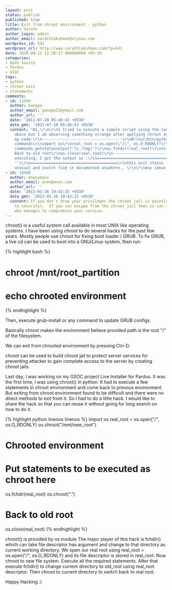 ```yaml
---
layout: post
status: publish
published: true
title: Exit from chroot environment - python
author: Sarath
author_login: admin
author_email: sarathlakshman@slynux.com
wordpress_id: 541
wordpress_url: http://www.sarathlakshman.com/?p=541
date: 2010-08-12 12:38:17.000000000 +05:30
categories:
- Open Source
- Pardus
- GSOC
tags:
- python
- chroot exit
- statements
comments:
- id: 11594
  author: Ganapa
  author_email: ganapa21@ymail.com
  author_url: ''
  date: '2011-07-28 05:46:43 +0530'
  date_gmt: '2011-07-28 05:46:43 +0530'
  content: "Hi,\r\n\r\nI tried to execute a simple script using the concept mentioned
    above but I am observing something strange after applying chroot env...\r\n\r\nHere's
    my code:\r\n-----------------------------------\r\n#!/usr/bin/python\r\nimport
    commands\r\nimport os\r\nreal_root = os.open(\"/\", os.O_RDONLY)\r\nos.chroot(\"/root\")\r\nprint
    commands.getstatusoutput('ls /tmp/')\r\nos.fchdir(real_root)\r\nos.chroot(\".\")\r\n#
    Back to old root\r\nos.close(real_root)\r\n--------------------------------------\r\n\r\nOn
    executing, I got the output as :\r\n======================================\r\n(32512,
    '')\r\n======================================\r\nthis exit status (32512) is very
    unusual and coulnt find it documented anywhere.. \r\n\r\nAny ideas why ?"
- id: 14560
  author: Anonymous
  author_email: anon@anon.com
  author_url: ''
  date: '2013-01-26 10:42:25 +0530'
  date_gmt: '2013-01-26 10:42:25 +0530'
  content: If you don't drop your privileges the chroot jail is pointless (as it pertains
    to security).  If you can escape from the chroot jail then so can an attacker
    who manages to compromise your service.
---
```

chroot() is a useful system call available in most UNIX like operating systems. I have been using chroot to do several hacks for the past few years. Mostly people use chroot for fixing boot loader / GRUB. To fix GRUB, a live cd can be used to boot into a GNU/Linux system, then run:

{% highlight bash %}
# chroot /mnt/root_partition

# echo chrooted environment
{% endhighlight %}

Then, execute grub-install or any command to update GRUB configs.

Basically chroot makes the environment believe provided path is the root "/" of the filesystem.

We can exit from chrooted environment by pressing Ctrl-D.

chroot can be used to build chroot jail to protect server services for preventing attacker to gain complete access to the server by creating chroot jails.

Last day, I was working on my GSOC project Live Installer for Pardus. It was the first time, I was using chroot() in python. It had to execute a few statements in chroot environment and come back to prevous environment. But exiting from chroot environment found to be difficult and there were no direct methods to exit from it. So I had to do a little hack. I would like to share the hack so that you can reuse it without going for long search on how to do it.

{% highlight python linenos linenos %}
import os
real_root = os.open("/", os.O_RDONLY)
os.chroot("/mnt/new_root")
# Chrooted environment
# Put statements to be executed as chroot here
os.fchdir(real_root)
os.chroot(".")

# Back to old root
os.close(real_root)
{% endhighlight %}

chroot() is provided by os module
The major player of this hack is fchdir() which can take file descriptor has argument and change to that directory as current working directory. We open our real root using real_root = os.open("/", os.O_RDONLY) and its file descriptor is stored in real_root. Now chroot to new file system. Execute all the required statements. After that execute fchdir() to change current directory to old_root using real_root descriptor. Then chroot to current directory to switch back to real root.

Happy Hacking :)
